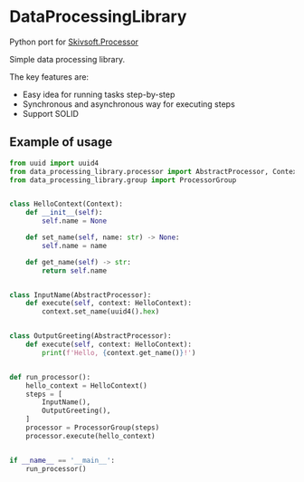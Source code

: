 # DataProcessingLibrary

Python port for [Skivsoft.Processor](https://github.com/skivsoft/Skivsoft.Processor)

Simple data processing library.

The key features are:
* Easy idea for running tasks step-by-step
* Synchronous and asynchronous way for executing steps
* Support SOLID


## Example of usage

```Python
from uuid import uuid4
from data_processing_library.processor import AbstractProcessor, Context
from data_processing_library.group import ProcessorGroup


class HelloContext(Context):
    def __init__(self):
        self.name = None

    def set_name(self, name: str) -> None:
        self.name = name

    def get_name(self) -> str:
        return self.name


class InputName(AbstractProcessor):
    def execute(self, context: HelloContext):
        context.set_name(uuid4().hex)


class OutputGreeting(AbstractProcessor):
    def execute(self, context: HelloContext):
        print(f'Hello, {context.get_name()}!')


def run_processor():
    hello_context = HelloContext()
    steps = [
        InputName(),
        OutputGreeting(),
    ]
    processor = ProcessorGroup(steps)
    processor.execute(hello_context)


if __name__ == '__main__':
    run_processor()
```
